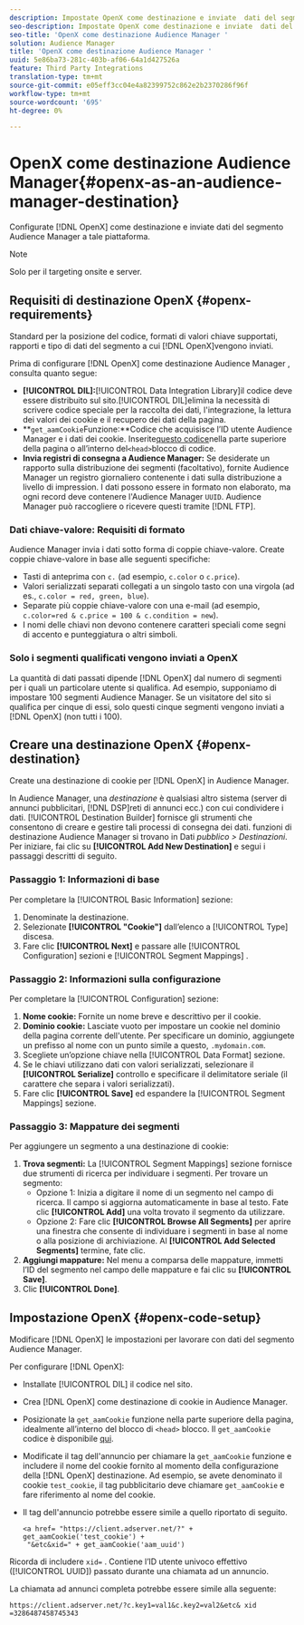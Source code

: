 ```yaml
---
description: Impostate OpenX come destinazione e inviate  dati del segmento Audience Manager a tale piattaforma.
seo-description: Impostate OpenX come destinazione e inviate  dati del segmento Audience Manager a tale piattaforma.
seo-title: 'OpenX come destinazione Audience Manager '
solution: Audience Manager
title: 'OpenX come destinazione Audience Manager '
uuid: 5e86ba73-281c-403b-af06-64a1d427526a
feature: Third Party Integrations
translation-type: tm+mt
source-git-commit: e05eff3cc04e4a82399752c862e2b2370286f96f
workflow-type: tm+mt
source-wordcount: '695'
ht-degree: 0%

---
```



# OpenX come destinazione Audience Manager{#openx-as-an-audience-manager-destination}

Configurate [!DNL OpenX] come destinazione e inviate  dati del segmento Audience Manager a tale piattaforma.

>[!NOTE]
>
>Solo per il targeting onsite e server.

## Requisiti di destinazione OpenX {#openx-requirements}

Standard per la posizione del codice, formati di valori chiave supportati, rapporti e tipo di dati del segmento a cui [!DNL OpenX]vengono inviati.

<!-- aam-openx-requirements.xml -->

Prima di configurare [!DNL OpenX] come destinazione Audience Manager , consulta quanto segue:

* **[!UICONTROL DIL]:**[!UICONTROL Data Integration Library]il codice deve essere distribuito sul sito.[!UICONTROL DIL]elimina la necessità di scrivere codice speciale per la raccolta dei dati, l&#39;integrazione, la lettura dei valori dei cookie e il recupero dei dati della pagina.
* **`get_aamCookie`Funzione:**Codice che acquisisce l’ID utente Audience Manager  e i dati dei cookie. Inserite[questo codice](../../features/destinations/get-aam-cookie-code.md)nella parte superiore della pagina o all’interno del`<head>`blocco di codice.
* **Invia registri di consegna a  Audience Manager:** Se desiderate un rapporto sulla distribuzione dei segmenti (facoltativo), fornite  Audience Manager un registro giornaliero contenente i dati sulla distribuzione a livello di impression. I dati possono essere in formato non elaborato, ma ogni record deve contenere l&#39;Audience Manager  `UUID`.  Audience Manager può raccogliere o ricevere questi tramite [!DNL FTP].

### Dati chiave-valore: Requisiti di formato

 Audience Manager invia i dati sotto forma di coppie chiave-valore. Create coppie chiave-valore in base alle seguenti specifiche:

* Tasti di anteprima con `c.` (ad esempio, `c.color` o `c.price`).
* Valori serializzati separati collegati a un singolo tasto con una virgola (ad es., `c.color = red, green, blue`).
* Separate più coppie chiave-valore con una e-mail (ad esempio, `c.color=red & c.price = 100 & c.condition = new`).
* I nomi delle chiavi non devono contenere caratteri speciali come segni di accento e punteggiatura o altri simboli.

### Solo i segmenti qualificati vengono inviati a OpenX

La quantità di dati passati dipende [!DNL OpenX] dal numero di segmenti per i quali un particolare utente si qualifica. Ad esempio, supponiamo di impostare 100 segmenti  Audience Manager. Se un visitatore del sito si qualifica per cinque di essi, solo questi cinque segmenti vengono inviati a [!DNL OpenX] (non tutti i 100).

## Creare una destinazione OpenX {#openx-destination}

Create una destinazione di cookie per [!DNL OpenX] in  Audience Manager.

<!-- aam-openx-destination.xml -->

In  Audience Manager, una *destinazione* è qualsiasi altro sistema (server di annunci pubblicitari, [!DNL DSP]reti di annunci ecc.) con cui condividere i dati. [!UICONTROL Destination Builder] fornisce gli strumenti che consentono di creare e gestire tali processi di consegna dei dati.  funzioni di destinazione Audience Manager si trovano in Dati *pubblico > Destinazioni*. Per iniziare, fai clic su **[!UICONTROL Add New Destination]** e segui i passaggi descritti di seguito.

### Passaggio 1: Informazioni di base

Per completare la [!UICONTROL Basic Information] sezione:

1. Denominate la destinazione.
1. Selezionate **[!UICONTROL "Cookie"]** dall’elenco a [!UICONTROL Type] discesa.
1. Fare clic **[!UICONTROL Next]** e passare alle [!UICONTROL Configuration] sezioni e [!UICONTROL Segment Mappings] .

### Passaggio 2: Informazioni sulla configurazione

Per completare la [!UICONTROL Configuration] sezione:

1. **Nome cookie:** Fornite un nome breve e descrittivo per il cookie.
1. **Dominio cookie:** Lasciate vuoto per impostare un cookie nel dominio della pagina corrente dell&#39;utente. Per specificare un dominio, aggiungete un prefisso al nome con un punto simile a questo, `.mydomain.com`.
1. Scegliete un’opzione chiave nella [!UICONTROL Data Format] sezione.
1. Se le chiavi utilizzano dati con valori serializzati, selezionare il **[!UICONTROL Serialize]** controllo e specificare il delimitatore seriale (il carattere che separa i valori serializzati).
1. Fare clic **[!UICONTROL Save]** ed espandere la [!UICONTROL Segment Mappings] sezione.

### Passaggio 3: Mappature dei segmenti

Per aggiungere un segmento a una destinazione di cookie:

1. **Trova segmenti:** La [!UICONTROL Segment Mappings] sezione fornisce due strumenti di ricerca per individuare i segmenti. Per trovare un segmento:
   * Opzione 1: Inizia a digitare il nome di un segmento nel campo di ricerca. Il campo si aggiorna automaticamente in base al testo. Fate clic **[!UICONTROL Add]** una volta trovato il segmento da utilizzare.
   * Opzione 2: Fare clic **[!UICONTROL Browse All Segments]** per aprire una finestra che consente di individuare i segmenti in base al nome o alla posizione di archiviazione. Al **[!UICONTROL Add Selected Segments]** termine, fate clic.
1. **Aggiungi mappature:** Nel menu a comparsa delle mappature, immetti l’ID del segmento nel campo delle mappature e fai clic su **[!UICONTROL Save]**.
1. Clic **[!UICONTROL Done]**.

## Impostazione OpenX {#openx-code-setup}

Modificare [!DNL OpenX] le impostazioni per lavorare con  dati del segmento Audience Manager.

<!-- aam-openx-code.xml -->

Per configurare [!DNL OpenX]:

* Installate [!UICONTROL DIL] il codice nel sito.
* Crea [!DNL OpenX] come destinazione di cookie in  Audience Manager.
* Posizionate la `get_aamCookie` funzione nella parte superiore della pagina, idealmente all’interno del blocco di `<head>` blocco. Il `get_aamCookie` codice è disponibile [qui](../../features/destinations/get-aam-cookie-code.md).
* Modificate il tag dell&#39;annuncio per chiamare la `get_aamCookie` funzione e includere il nome del cookie fornito al momento della configurazione della [!DNL OpenX] destinazione. Ad esempio, se avete denominato il cookie `test_cookie`, il tag pubblicitario deve chiamare `get_aamCookie` e fare riferimento al nome del cookie.
* Il tag dell&#39;annuncio potrebbe essere simile a quello riportato di seguito.

   ```
   <a href= "https://client.adserver.net/?" + get_aamCookie('test_cookie') +
    "&etc&xid=" + get_aamCookie('aam_uuid')
   ```

Ricorda di includere `xid=` . Contiene l’ID utente univoco effettivo ([!UICONTROL UUID]) passato durante una chiamata ad un annuncio.

La chiamata ad annunci completa potrebbe essere simile alla seguente:

```
https://client.adserver.net/?c.key1=val1&c.key2=val2&etc& xid =3286487458745343
```
